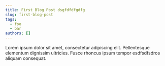 ```yaml
---
title: First Blog Post dsgfdfdfgdfg
slug: first-blog-post
tags:
  - foo
  - bar
authors: []
---
```

Lorem ipsum dolor sit amet, consectetur adipiscing elit. Pellentesque elementum dignissim ultricies. Fusce rhoncus ipsum tempor esdfsdfsdros aliquam consequat.